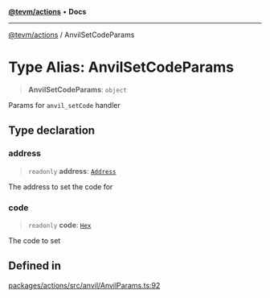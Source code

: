 [**@tevm/actions**](../README.md) • **Docs**

***

[@tevm/actions](../globals.md) / AnvilSetCodeParams

# Type Alias: AnvilSetCodeParams

> **AnvilSetCodeParams**: `object`

Params for `anvil_setCode` handler

## Type declaration

### address

> `readonly` **address**: [`Address`](Address.md)

The address to set the code for

### code

> `readonly` **code**: [`Hex`](Hex.md)

The code to set

## Defined in

[packages/actions/src/anvil/AnvilParams.ts:92](https://github.com/evmts/tevm-monorepo/blob/main/packages/actions/src/anvil/AnvilParams.ts#L92)
